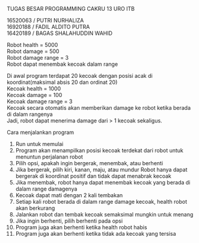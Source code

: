 TUGAS BESAR PROGRAMMING CAKRU 13 URO ITB

16520063 / PUTRI NURHALIZA <br>
16920188 / FADIL ALDITO PUTRA <br>
16420189 / BAGAS SHALAHUDDIN WAHID <br>

Robot health = 5000 <br>
Robot damage = 500 <br>
Robot damage range = 3 <br>
Robot dapat menembak kecoak dalam range <br>

Di awal program terdapat 20 kecoak dengan posisi acak di koordinat(maksimal absis 20 dan ordinat 20) <br>
Kecoak health = 1000 <br>
Kecoak damage = 100 <br>
Kecoak damage range = 3 <br>
Kecoak secara otomatis akan memberikan damage ke robot ketika berada di dalam rangenya <br>
Jadi, robot dapat menerima damage dari > 1 kecoak sekaligus. <br>

Cara menjalankan program
1. Run untuk memulai
2. Program akan menampilkan posisi kecoak terdekat dari robot untuk menuntun perjalanan robot
3. Pilih opsi, apakah ingin bergerak, menembak, atau berhenti
4. Jika bergerak, pilih kiri, kanan, maju, atau mundur
	Robot hanya dapat bergerak di koordinat positif dan tidak dapat menabrak kecoak
5. Jika menembak, robot hanya dapat menembak kecoak yang berada di dalam range damagenya
6. Kecoak dapat mati dengan 2 kali tembakan
7. Setiap kali robot berada di dalam range damage kecoak, health robot akan berkurang
8. Jalankan robot dan tembak kecoak semaksimal mungkin untuk menang
9. Jika ingin berhenti, pilih berhenti pada opsi
10. Program juga akan berhenti ketika health robot habis
11. Program juga akan berhenti ketika tidak ada kecoak yang tersisa
